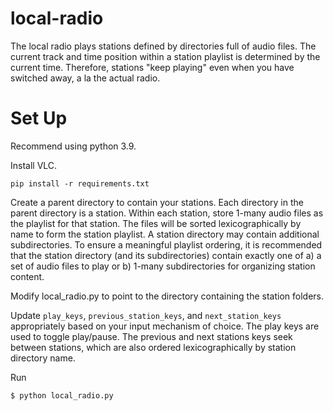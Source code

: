 # local-radio

The local radio plays stations defined by directories full of audio files. The current track and time position within a station playlist is determined by the current time. Therefore, stations "keep playing" even when you have switched away, a la the actual radio.

# Set Up
Recommend using python 3.9.

Install VLC.

```pip install -r requirements.txt```

Create a parent directory to contain your stations. Each directory in the parent directory is a station. Within each station, store 1-many audio files as the playlist for that station. The files will be sorted lexicographically by name to form the station playlist. A station directory may contain additional subdirectories. To ensure a meaningful playlist ordering, it is recommended that the station directory (and its subdirectories) contain exactly one of a) a set of audio files to play or b) 1-many subdirectories for organizing station content.

Modify local_radio.py to point to the directory containing the station folders.

Update ```play_keys```, ```previous_station_keys```, and ```next_station_keys``` appropriately based on your input mechanism of choice. The play keys are used to toggle play/pause. The previous and next stations keys seek between stations, which are also ordered lexicographically by station directory name.

Run 

```$ python local_radio.py```
